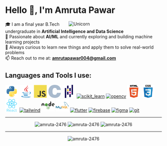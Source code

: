 # Hello 👋, I'm Amruta Pawar

<img align="right" width=300px alt="Unicorn" src="https://github.com/user-attachments/assets/cf3b95d6-7889-47cf-9456-ce0c96c664d5" />

🎓 I am a final year B.Tech undergraduate in **Artificial Intelligence and Data Science**  
🤖 Passionate about **AI/ML** and currently exploring and building machine learning projects  
🚀 Always curious to learn new things and apply them to solve real-world problems <br/>
📫 Reach out to me at: **amrutapawar004@gmail.com**


## Languages and Tools I use:
<p align="left">
  <!-- 🔹 Programming Languages -->
  <a href="https://www.python.org" target="_blank"><img src="https://raw.githubusercontent.com/devicons/devicon/master/icons/python/python-original.svg" alt="python" width="42" height="42" /></a>
  <a href="https://www.java.com" target="_blank"><img src="https://raw.githubusercontent.com/devicons/devicon/master/icons/java/java-original.svg" alt="java" width="42" height="42" /></a>
  <a href="https://developer.mozilla.org/en-US/docs/Web/JavaScript" target="_blank"><img src="https://raw.githubusercontent.com/devicons/devicon/master/icons/javascript/javascript-original.svg" alt="javascript" width="42" height="42" /></a>
  <a href="https://www.cprogramming.com/" target="_blank"><img src="https://raw.githubusercontent.com/devicons/devicon/master/icons/c/c-original.svg" alt="c" width="42" height="42" /></a>
  <!-- 🧠 AI / ML / Data Science -->
  <a href="https://pandas.pydata.org/" target="_blank"><img src="https://raw.githubusercontent.com/devicons/devicon/2ae2a900d2f041da66e950e4d48052658d850630/icons/pandas/pandas-original.svg" alt="pandas" width="42" height="42" /></a>
  <a href="https://scikit-learn.org/" target="_blank"><img src="https://upload.wikimedia.org/wikipedia/commons/0/05/Scikit_learn_logo_small.svg" alt="scikit_learn" width="42" height="42" /></a>
<!--   <a href="https://www.tensorflow.org/" target="_blank"><img src="https://www.vectorlogo.zone/logos/tensorflow/tensorflow-icon.svg" alt="tensorflow" width="42" height="42" /></a> -->
  <a href="https://opencv.org/" target="_blank"><img src="https://www.vectorlogo.zone/logos/opencv/opencv-icon.svg" alt="opencv" width="42" height="42" /></a>
  <!-- 🌐 Web Development -->
  <a href="https://www.w3.org/html/" target="_blank"><img src="https://raw.githubusercontent.com/devicons/devicon/master/icons/html5/html5-original-wordmark.svg" alt="html5" width="42" height="42" /></a>
  <a href="https://www.w3schools.com/css/" target="_blank"><img src="https://raw.githubusercontent.com/devicons/devicon/master/icons/css3/css3-original-wordmark.svg" alt="css3" width="42" height="42" /></a>
  <a href="https://reactjs.org/" target="_blank"><img src="https://raw.githubusercontent.com/devicons/devicon/master/icons/react/react-original-wordmark.svg" alt="react" width="42" height="42" /></a>
  <a href="https://tailwindcss.com/" target="_blank"><img src="https://www.vectorlogo.zone/logos/tailwindcss/tailwindcss-icon.svg" alt="tailwind" width="42" height="42" /></a>
  <a href="https://nodejs.org/" target="_blank"><img src="https://raw.githubusercontent.com/devicons/devicon/master/icons/nodejs/nodejs-original-wordmark.svg" alt="nodejs" width="42" height="42" /></a>
<!--   <a href="https://flask.palletsprojects.com/" target="_blank"><img src="https://www.vectorlogo.zone/logos/pocoo_flask/pocoo_flask-icon.svg" alt="flask" width="42" height="42" /></a> -->
  <!-- 🛢️ Databases -->
  <a href="https://www.mysql.com/" target="_blank"><img src="https://raw.githubusercontent.com/devicons/devicon/master/icons/mysql/mysql-original-wordmark.svg" alt="mysql" width="42" height="42" /></a>
<!--   <a href="https://www.mongodb.com/" target="_blank"><img src="https://raw.githubusercontent.com/devicons/devicon/master/icons/mongodb/mongodb-original-wordmark.svg" alt="mongodb" width="42" height="42" /></a> -->
  <!-- 📱 Cross Platform / Mobile -->
  <a href="https://flutter.dev/" target="_blank"><img src="https://www.vectorlogo.zone/logos/flutterio/flutterio-icon.svg" alt="flutter" width="42" height="42" /></a>
  <!-- ⚒️ Tools -->
  <a href="https://firebase.google.com/" target="_blank"><img src="https://www.vectorlogo.zone/logos/firebase/firebase-icon.svg" alt="firebase" width="42" height="42" /></a>
  <a href="https://figma.com/" target="_blank"><img src="https://www.vectorlogo.zone/logos/figma/figma-icon.svg" alt="figma" width="42" height="42" /></a>
  <a href="https://git-scm.com/" target="_blank"><img src="https://www.vectorlogo.zone/logos/git-scm/git-scm-icon.svg" alt="git" width="42" height="42" /></a>
</p>


---
<p align="center">
    <img width="600" height="200" src="https://github-readme-stats.vercel.app/api?username=amruta-2476&show_icons=true&theme=chartreuse-dark&hide_border=false&include_all_commits=true&count_private=false" alt="amruta-2476" />
    <img width="350" height="200" src="https://github-readme-stats.vercel.app/api/top-langs?username=amruta-2476&show_icons=true&theme=chartreuse-dark&locale=en&layout=compact" alt="amruta-2476" />
    <img width="900" height="230" src="https://github-readme-streak-stats.herokuapp.com/?user=amruta-2476&theme=chartreuse-dark&card_width=900" alt="amruta-2476" />
</p>

---

<div align="center"> 
     <img src="https://komarev.com/ghpvc/?username=amruta-2476&label=Profile%20views&color=008FD1&style=for-the-badge" alt="amruta-2476" /> 
</div>
